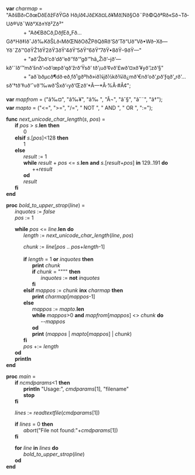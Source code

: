 **var** *charmap* =  
 "AðšBð›CðœDðEðžFðŸGð Hð¡Ið¢Jð£Kð¤Lð¥Mð¦Nð§Oð¨Pð©QðªRð«Sð¬Tð­Uð®Vð¯Wð°Xð±Yð²Zð³"  
&nbsp;&nbsp;&nbsp;&nbsp;&nbsp;&nbsp;&nbsp;&nbsp;&nbsp;&nbsp;&nbsp;&nbsp;+ "Að€BðCð‚DðƒEð„Fð…Gð†Hð‡IðˆJð‰KðŠLð‹MðŒNðOðŽPðQðRð‘Sð’Tð“Uð”Vð•Wð–Xð—Yð˜Zð™0ðŸŽ1ðŸ2ðŸ3ðŸ‘4ðŸ’5ðŸ“6ðŸ”7ðŸ•8ðŸ–9ðŸ—"  
&nbsp;&nbsp;&nbsp;&nbsp;&nbsp;&nbsp;&nbsp;&nbsp;&nbsp;&nbsp;&nbsp;&nbsp;+ "að‘Žbð‘cð‘dð‘‘eð‘’fð‘“gð‘”hâ„Žið‘–jð‘—kð‘˜lð‘™mð‘šnð‘›oð‘œpð‘qð‘žrð‘Ÿsð‘ tð‘¡uð‘¢vð‘£wð‘¤xð‘¥yð‘¦zð‘§"  
&nbsp;&nbsp;&nbsp;&nbsp;&nbsp;&nbsp;&nbsp;&nbsp;&nbsp;&nbsp;&nbsp;&nbsp;+ "að´bðµcð¶dð·eð¸fð¹gðºhð»ið¼jð½kð¾lð¿mð‘€nð‘oð‘‚pð‘ƒqð‘„rð‘…sð‘†tð‘‡uð‘ˆvð‘‰wð‘Šxð‘‹yð‘Œzð‘*Ã—*Â·%Ã·#Â¢";  
  
**var** *mapfrom* = ("â‰¤", "â‰¥", "â‰ ", "Â¬", "âˆ§", "âˆ¨", "â†");  
**var** *mapto* = ("<=", ">=", "/=", " NOT ", " AND ", " OR ", ":=");  
  
**func** *next_unicode_char_length*(*s*, *pos*) =  
&nbsp;&nbsp;&nbsp;&nbsp;&nbsp;&nbsp;**if** *pos* > *s*.**len** **then**  
&nbsp;&nbsp;&nbsp;&nbsp;&nbsp;&nbsp;&nbsp;&nbsp;&nbsp;&nbsp;&nbsp;&nbsp;0  
&nbsp;&nbsp;&nbsp;&nbsp;&nbsp;&nbsp;**elsif** *s*.[*pos*]<128 **then**  
&nbsp;&nbsp;&nbsp;&nbsp;&nbsp;&nbsp;&nbsp;&nbsp;&nbsp;&nbsp;&nbsp;&nbsp;1  
&nbsp;&nbsp;&nbsp;&nbsp;&nbsp;&nbsp;**else**  
&nbsp;&nbsp;&nbsp;&nbsp;&nbsp;&nbsp;&nbsp;&nbsp;&nbsp;&nbsp;&nbsp;&nbsp;*result* := 1  
&nbsp;&nbsp;&nbsp;&nbsp;&nbsp;&nbsp;&nbsp;&nbsp;&nbsp;&nbsp;&nbsp;&nbsp;**while** *result* + *pos* <= *s*.**len** **and** *s*.[*result*+*pos*] **in** 129..191 **do**  
&nbsp;&nbsp;&nbsp;&nbsp;&nbsp;&nbsp;&nbsp;&nbsp;&nbsp;&nbsp;&nbsp;&nbsp;&nbsp;&nbsp;&nbsp;&nbsp;&nbsp;&nbsp;++*result*  
&nbsp;&nbsp;&nbsp;&nbsp;&nbsp;&nbsp;&nbsp;&nbsp;&nbsp;&nbsp;&nbsp;&nbsp;**od**  
&nbsp;&nbsp;&nbsp;&nbsp;&nbsp;&nbsp;&nbsp;&nbsp;&nbsp;&nbsp;&nbsp;&nbsp;*result*  
&nbsp;&nbsp;&nbsp;&nbsp;&nbsp;&nbsp;**fi**  
**end**  
  
**proc** *bold_to_upper_strop*(*line*) =  
&nbsp;&nbsp;&nbsp;&nbsp;&nbsp;&nbsp;*inquotes* := *false*  
&nbsp;&nbsp;&nbsp;&nbsp;&nbsp;&nbsp;*pos* := 1  
  
&nbsp;&nbsp;&nbsp;&nbsp;&nbsp;&nbsp;**while** *pos* <= *line*.**len** **do**  
&nbsp;&nbsp;&nbsp;&nbsp;&nbsp;&nbsp;&nbsp;&nbsp;&nbsp;&nbsp;&nbsp;&nbsp;*length* := *next_unicode_char_length*(*line*, *pos*)  
  
&nbsp;&nbsp;&nbsp;&nbsp;&nbsp;&nbsp;&nbsp;&nbsp;&nbsp;&nbsp;&nbsp;&nbsp;*chunk* := *line*[*pos* .. *pos*+*length*-1]  
&nbsp;&nbsp;&nbsp;&nbsp;&nbsp;&nbsp;&nbsp;&nbsp;&nbsp;&nbsp;&nbsp;&nbsp;&nbsp;&nbsp;&nbsp;&nbsp;&nbsp;&nbsp;&nbsp;&nbsp;&nbsp;&nbsp;&nbsp;&nbsp;  
&nbsp;&nbsp;&nbsp;&nbsp;&nbsp;&nbsp;&nbsp;&nbsp;&nbsp;&nbsp;&nbsp;&nbsp;**if** *length* = 1 **or** *inquotes* **then**  
&nbsp;&nbsp;&nbsp;&nbsp;&nbsp;&nbsp;&nbsp;&nbsp;&nbsp;&nbsp;&nbsp;&nbsp;&nbsp;&nbsp;&nbsp;&nbsp;&nbsp;&nbsp;**print** *chunk*  
&nbsp;&nbsp;&nbsp;&nbsp;&nbsp;&nbsp;&nbsp;&nbsp;&nbsp;&nbsp;&nbsp;&nbsp;&nbsp;&nbsp;&nbsp;&nbsp;&nbsp;&nbsp;**if** *chunk* = """" **then**  
&nbsp;&nbsp;&nbsp;&nbsp;&nbsp;&nbsp;&nbsp;&nbsp;&nbsp;&nbsp;&nbsp;&nbsp;&nbsp;&nbsp;&nbsp;&nbsp;&nbsp;&nbsp;&nbsp;&nbsp;&nbsp;&nbsp;&nbsp;&nbsp;*inquotes* := **not** *inquotes*  
&nbsp;&nbsp;&nbsp;&nbsp;&nbsp;&nbsp;&nbsp;&nbsp;&nbsp;&nbsp;&nbsp;&nbsp;&nbsp;&nbsp;&nbsp;&nbsp;&nbsp;&nbsp;**fi**  
&nbsp;&nbsp;&nbsp;&nbsp;&nbsp;&nbsp;&nbsp;&nbsp;&nbsp;&nbsp;&nbsp;&nbsp;**elsif** *mappos* := *chunk* **inx** *charmap* **then**  
&nbsp;&nbsp;&nbsp;&nbsp;&nbsp;&nbsp;&nbsp;&nbsp;&nbsp;&nbsp;&nbsp;&nbsp;&nbsp;&nbsp;&nbsp;&nbsp;&nbsp;&nbsp;**print** *charmap*[*mappos*-1]  
&nbsp;&nbsp;&nbsp;&nbsp;&nbsp;&nbsp;&nbsp;&nbsp;&nbsp;&nbsp;&nbsp;&nbsp;**else**  
&nbsp;&nbsp;&nbsp;&nbsp;&nbsp;&nbsp;&nbsp;&nbsp;&nbsp;&nbsp;&nbsp;&nbsp;&nbsp;&nbsp;&nbsp;&nbsp;&nbsp;&nbsp;*mappos* := *mapto*.**len**  
&nbsp;&nbsp;&nbsp;&nbsp;&nbsp;&nbsp;&nbsp;&nbsp;&nbsp;&nbsp;&nbsp;&nbsp;&nbsp;&nbsp;&nbsp;&nbsp;&nbsp;&nbsp;**while** *mappos*>0 **and** *mapfrom*[*mappos*] <> *chunk* **do**  
&nbsp;&nbsp;&nbsp;&nbsp;&nbsp;&nbsp;&nbsp;&nbsp;&nbsp;&nbsp;&nbsp;&nbsp;&nbsp;&nbsp;&nbsp;&nbsp;&nbsp;&nbsp;&nbsp;&nbsp;&nbsp;&nbsp;&nbsp;&nbsp;--*mappos*  
&nbsp;&nbsp;&nbsp;&nbsp;&nbsp;&nbsp;&nbsp;&nbsp;&nbsp;&nbsp;&nbsp;&nbsp;&nbsp;&nbsp;&nbsp;&nbsp;&nbsp;&nbsp;**od**  
&nbsp;&nbsp;&nbsp;&nbsp;&nbsp;&nbsp;&nbsp;&nbsp;&nbsp;&nbsp;&nbsp;&nbsp;&nbsp;&nbsp;&nbsp;&nbsp;&nbsp;&nbsp;**print** (*mappos* | *mapto*[*mappos*] | *chunk*)  
&nbsp;&nbsp;&nbsp;&nbsp;&nbsp;&nbsp;&nbsp;&nbsp;&nbsp;&nbsp;&nbsp;&nbsp;**fi**  
&nbsp;&nbsp;&nbsp;&nbsp;&nbsp;&nbsp;&nbsp;&nbsp;&nbsp;&nbsp;&nbsp;&nbsp;*pos* +:= *length*  
&nbsp;&nbsp;&nbsp;&nbsp;&nbsp;&nbsp;**od**  
&nbsp;&nbsp;&nbsp;&nbsp;&nbsp;&nbsp;**println**  
**end**  
  
**proc** *main* =  
&nbsp;&nbsp;&nbsp;&nbsp;&nbsp;&nbsp;**if** *ncmdparams*<1 **then**  
&nbsp;&nbsp;&nbsp;&nbsp;&nbsp;&nbsp;&nbsp;&nbsp;&nbsp;&nbsp;&nbsp;&nbsp;**println** "Usage:", *cmdparams*[1], "filename"  
&nbsp;&nbsp;&nbsp;&nbsp;&nbsp;&nbsp;&nbsp;&nbsp;&nbsp;&nbsp;&nbsp;&nbsp;**stop**  
&nbsp;&nbsp;&nbsp;&nbsp;&nbsp;&nbsp;**fi**  
  
&nbsp;&nbsp;&nbsp;&nbsp;&nbsp;&nbsp;*lines* := *readtextfile*(*cmdparams*[1])  
  
&nbsp;&nbsp;&nbsp;&nbsp;&nbsp;&nbsp;**if** *lines* = 0 **then**  
&nbsp;&nbsp;&nbsp;&nbsp;&nbsp;&nbsp;&nbsp;&nbsp;&nbsp;&nbsp;&nbsp;&nbsp;*abort*("File not found:"+*cmdparams*[1])  
&nbsp;&nbsp;&nbsp;&nbsp;&nbsp;&nbsp;**fi**  
  
&nbsp;&nbsp;&nbsp;&nbsp;&nbsp;&nbsp;**for** *line* **in** *lines* **do**  
&nbsp;&nbsp;&nbsp;&nbsp;&nbsp;&nbsp;&nbsp;&nbsp;&nbsp;&nbsp;&nbsp;&nbsp;*bold_to_upper_strop*(*line*)  
&nbsp;&nbsp;&nbsp;&nbsp;&nbsp;&nbsp;**od**  
**end**  
&nbsp;
